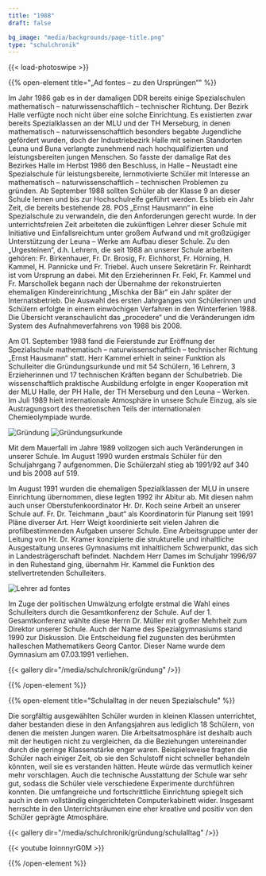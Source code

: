 ```yaml
---
title: "1988"
draft: false

bg_image: "media/backgrounds/page-title.png"
type: "schulchronik"
---
```


{{< load-photoswipe >}}

{{% open-element title="„Ad fontes – zu den Ursprüngen“" %}}

Im Jahr 1986 gab es in der damaligen DDR bereits einige Spezialschulen mathematisch – naturwissenschaftlich – technischer Richtung.
Der Bezirk Halle verfügte noch nicht über eine solche Einrichtung.
Es existierten zwar bereits Spezialklassen an der MLU und der TH Merseburg, in denen mathematisch – naturwissenschaftlich besonders begabte Jugendliche gefördert wurden, doch der Industriebezirk Halle mit seinen Standorten Leuna und Buna verlangte zunehmend nach hochqualifizierten und leistungsbereiten jungen Menschen.
So fasste der damalige Rat des Bezirkes Halle im Herbst 1986 den Beschluss, in Halle – Neustadt eine Spezialschule für leistungsbereite, lernmotivierte Schüler mit Interesse an mathematisch – naturwissenschaftlich – technischen Problemen  zu gründen.
Ab September 1988 sollten Schüler ab der Klasse 9 an dieser Schule lernen und bis zur Hochschulreife geführt werden.
Es blieb ein Jahr Zeit, die bereits bestehende 28. POS „Ernst Hausmann“ in eine Spezialschule zu verwandeln, die den Anforderungen gerecht wurde.
In der unterrichtsfreien Zeit arbeiteten die zukünftigen Lehrer dieser Schule mit Initiative und Einfallsreichtum unter großem Aufwand und mit großzügiger Unterstützung der Leuna – Werke am Aufbau dieser Schule.
Zu den „Urgesteinen“, d.h. Lehrern, die seit 1988 an unserer Schule arbeiten gehören: Fr. Birkenhauer, Fr. Dr. Brosig, Fr. Eichhorst, Fr. Hörning, H. Kammel, H. Pannicke und Fr. Triebel. Auch unsere Sekretärin Fr. Reinhardt ist vom Ursprung an dabei.
Mit den Erzieherinnen Fr. Fekl, Fr. Kammel und Fr. Marschollek begann nach der Übernahme der rekonstruierten ehemaligen Kindereinrichtung „Mischka der Bär“ ein Jahr später der Internatsbetrieb.
Die Auswahl des ersten Jahrganges von Schülerinnen und Schülern erfolgte in einem einwöchigen Verfahren in den Winterferien 1988.
Die Übersicht veranschaulicht das „procedere“ und die Veränderungen idm System des Aufnahmeverfahrens von 1988 bis 2008.


Am 01. September 1988 fand die Feierstunde zur Eröffnung der Spezialschule mathematisch – naturwissenschaftlich – technischer Richtung „Ernst Hausmann“ statt. Herr Kammel erhielt in seiner Funktion als Schulleiter die Gründungsurkunde und mit 54 Schülern, 16 Lehrern, 3 Erzieherinnen  und 17 technischen Kräften begann der Schulbetrieb. Die wissenschaftlich praktische Ausbildung erfolgte in enger Kooperation mit der MLU Halle, der PH Halle, der TH Merseburg und den Leuna – Werken. Im Juli 1989 hielt internationale Atmosphäre in unsere Schule Einzug, als sie Austragungsort des theoretischen Teils der internationalen Chemieolympiade wurde.

![Gründung](/media/schulchronik/gründung/gründung_1.png)
![Gründungsurkunde](/media/schulchronik/gründung/gründungsurkunde.png)


Mit dem Mauerfall im Jahre 1989 vollzogen sich auch Veränderungen in unserer Schule. Im August 1990 wurden erstmals Schüler für den Schuljahrgang 7 aufgenommen. Die Schülerzahl stieg ab 1991/92 auf 340 und bis 2008 auf 519.

Im August 1991 wurden die ehemaligen Spezialklassen der MLU in unsere Einrichtung übernommen, diese legten 1992 ihr Abitur ab. Mit diesen nahm auch unser Oberstufenkoordinator Hr. Dr. Koch seine Arbeit an unserer Schule auf. Fr. Dr. Teichmann „baut“ als Koordinatorin für Planung seit 1991 Pläne diverser Art. Herr Weigt koordinierte seit vielen Jahren die profilbestimmenden Aufgaben unserer Schule. Eine Arbeitsgruppe unter der Leitung von Hr. Dr. Kramer konzipierte die strukturelle und inhaltliche Ausgestaltung unseres Gymnasiums mit inhaltlichem Schwerpunkt, das sich in Landesträgerschaft befindet. Nachdem Herr Dames im Schuljahr 1996/97 in den Ruhestand ging, übernahm Hr. Kammel die Funktion des stellvertretenden Schulleiters.

![Lehrer ad fontes](/media/schulchronik/gründung/lehrer_ad_fontes.jpg)

Im Zuge der politischen Umwälzung erfolgte erstmal die Wahl eines Schulleiters durch die Gesamtkonferenz der Schule. Auf der 1. Gesamtkonferenz wählte diese Herrn Dr. Müller mit großer Mehrheit zum Direktor unserer Schule. Auch der Name des Spezialgymnasiums stand 1990 zur Diskussion. Die Entscheidung fiel zugunsten des berühmten halleschen Mathematikers
Georg Cantor. Dieser Name wurde dem Gymnasium am 07.03.1991 verliehen.

{{< gallery dir="/media/schulchronik/gründung" />}}

{{% /open-element %}}

{{% open-element title="Schulalltag in der neuen Spezialschule" %}}

Die sorgfältig ausgewählten Schüler wurden in kleinen Klassen unterrichtet, daher bestanden diese in den Anfangsjahren aus lediglich 18 Schülern, von denen die meisten Jungen waren.
Die Arbeitsatmosphäre ist deshalb auch mit der heutigen nicht zu vergleichen, da die Beziehungen untereinander durch die geringe Klassenstärke enger waren. Beispielsweise fragten die Schüler nach einiger Zeit, ob sie den Schulstoff nicht schneller behandeln könnten, weil sie es verstanden hätten. Heute würde das vermutlich keiner mehr vorschlagen. Auch die technische Ausstattung der Schule war sehr gut, sodass die Schüler viele verschiedene Experimente durchführen konnten.
Die umfangreiche und fortschrittliche Einrichtung spiegelt sich auch in dem vollständig eingerichteten Computerkabinett wider. Insgesamt herrschte in den Unterrichtsräumen eine eher kreative und positiv von den Schüler geprägte Atmosphäre.

{{< gallery dir="/media/schulchronik/gründung/schulalltag" />}}

{{< youtube IoinnnyrG0M >}}

{{% /open-element %}}
